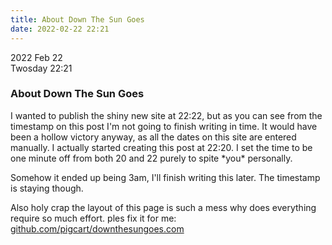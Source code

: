 ```yaml
---
title: About Down The Sun Goes
date: 2022-02-22 22:21
---
```


<div class="date">2022 Feb 22<br>Twosday 22:21</div>
<h3>About Down The Sun Goes</h3>
I wanted to publish the shiny new site at 22:22, but as you can see from the timestamp on this post I'm not going to finish writing in time. It would have been a hollow victory anyway, as all the dates on this site are entered manually. I actually started creating this post at 22:20. I set the time to be one minute off from both 20 and 22 purely to spite *you* personally.

Somehow it ended up being 3am, I'll finish writing this later. The timestamp is staying though.

Also holy crap the layout of this page is such a mess why does everything require so much effort.
ples fix it for me:
<a href="https://github.com/PigCart/downthesungoes.com">github.com/pigcart/downthesungoes.com</a>